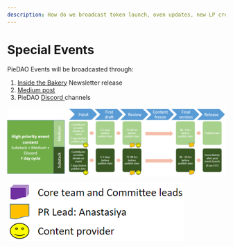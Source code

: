 ```yaml
---
description: How do we broadcast token launch, oven updates, new LP creation among others.
---
```


# Special Events

PieDAO Events will be broadcasted through:

1. [Inside the Bakery](https://insidethebakery.substack.com/) Newsletter release
2. [Medium post](https://medium.com/piedao/how-to-mint-pies-gas-free-with-oven-1d11e902fab8)
3. PieDAO [Discord ](http://discord.link/PieDAO)channels

![Special Events Content Validation Flow](<../.gitbook/assets/image (6).png>)

![Input Providers](<../.gitbook/assets/image (7).png>)
